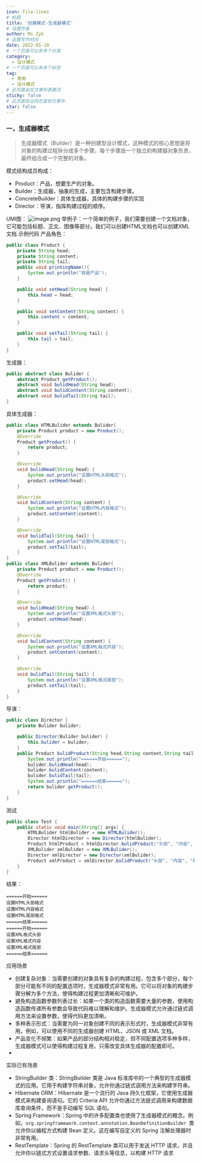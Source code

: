 ```yaml
---
icon: file-lines
# 标题
title: '创建模式-生成器模式'
# 设置作者
author: Ms.Zyh
# 设置写作时间
date: 2022-05-10
# 一个页面可以有多个分类
category:
  - 设计模式
# 一个页面可以有多个标签
tag:
  - 常用
  - 设计模式
# 此页面会在文章列表置顶
sticky: false
# 此页面会出现在星标文章中
star: false
---
```


### 一，生成器模式
> 生成器模式（Builder）是一种创建型设计模式，这种模式的核心思想是将对象的构建过程拆分成多个步骤，每个步骤由一个独立的构建器对象负责，最终组合成一个完整的对象。

模式结构成员构成：
- Product：产品，想要生产的对象。
- Builder：生成器，抽象的生成，主要包含构建步骤。
- ConcreteBuilder：具体生成器，具体的构建步骤的实现
- Director：导演，指挥构建过程的顺序。

UMl图：
![image.png](http://img.zouyh.top/article-img/20240917135127392.png)
举例子：一个简单的例子，我们需要创建一个文档对象，它可能包括标题、正文、图像等部分。我们可以创建HTML文档也可以创建XML文档
示例代码
产品角色：
```java
public class Product {
    private String head;
    private String content;
    private String tail;
    public void printingName(){
        System.out.println("我是产品");
    }

    public void setHead(String head) {
        this.head = head;
    }

    public void setContent(String content) {
        this.content = content;
    }

    public void setTail(String tail) {
        this.tail = tail;
    }
}
```
生成器：
```java
public abstract class Bulider {
    abstract Product getProduct();
    abstract void bulidHead(String head);
    abstract void bulidContent(String content);
    abstract void bulidTail(String tail);
}
```
具体生成器：
```java
public class HTMLBulider extends Bulider{
    private Product product = new Product();
    @Override
    Product getProduct() {
        return product;
    }

    @Override
    void bulidHead(String head) {
        System.out.println("设置HTML头部格式");
        product.setHead(head);
    }

    @Override
    void bulidContent(String content) {
        System.out.println("设置HTML内容格式");
        product.setContent(content);
    }

    @Override
    void bulidTail(String tail) {
        System.out.println("设置HTML尾部格式");
        product.setTail(tail);
    }
}
public class XMLBulider extends Bulider{
    private Product product = new Product();
    @Override
    Product getProduct() {
        return product;
    }

    @Override
    void bulidHead(String head) {
        System.out.println("设置XML格式头部");
        product.setHead(head);
    }

    @Override
    void bulidContent(String content) {
        System.out.println("设置XML格式内容");
        product.setContent(content);
    }

    @Override
    void bulidTail(String tail) {
        System.out.println("设置XML格式尾部");
        product.setTail(tail);
    }
}

```
导演：
```java
public class Director {
    private Bulider bulider;

    public Director(Bulider bulider) {
        this.bulider = bulider;
    }
    public Product bulidProduct(String head,String content,String tail){
        System.out.println("======开始======");
        bulider.bulidHead(head);
        bulider.bulidContent(content);
        bulider.bulidTail(tail);
        System.out.println("======结束======");
        return bulider.getProduct();
    }
}
```
测试
```java
public class Test {
    public static void main(String[] args) {
        HTMLBulider htmlBulider = new HTMLBulider();
        Director htmlDirector = new Director(htmlBulider);
        Product htmlProduct = htmlDirector.bulidProduct("头部", "内容", "尾部");
        XMLBulider xmlBulider = new XMLBulider();
        Director xmlDirector = new Director(xmlBulider);
        Product xmlProduct = xmlDirector.bulidProduct("头部", "内容", "尾部");
    }
}
```
结果：
```
======开始======
设置HTML头部格式
设置HTML内容格式
设置HTML尾部格式
======结束======
======开始======
设置XML格式头部
设置XML格式内容
设置XML格式尾部
======结束======
```

应用场景
- 创建复杂对象：当需要创建的对象具有复杂的构建过程，包含多个部分，每个部分可能有不同的配置选项时，生成器模式非常有用。它可以将对象的构建步骤分解为多个方法，使得构建过程更加清晰和可维护。
- 避免构造函数参数列表过长：如果一个类的构造函数需要大量的参数，使用构造函数传递所有参数会导致代码难以理解和维护。生成器模式允许通过链式调用方法来设置参数，使得代码更加清晰。
- 多种表示形式：当需要为同一对象创建不同的表示形式时，生成器模式非常有用。例如，可以使用不同的生成器创建 HTML、JSON 或 XML 文档。
- 产品变化不频繁：如果产品的部分结构相对稳定，但不同配置选项多种多样，生成器模式可以使得构建过程复用，只需改变具体生成器的配置即可。
- 
实际已有场景
- StringBuilder 类：StringBuilder 类是 Java 标准库中的一个典型的生成器模式的应用。它用于构建字符串对象，允许你通过链式调用方法来构建字符串。
- Hibernate ORM：Hibernate 是一个流行的 Java 持久化框架，它使用生成器模式来构建查询语句。它的 Criteria API 允许你通过方法链式调用来构建数据库查询条件，而不是手动编写 SQL 语句。
- Spring Framework：Spring 中的许多配置类也使用了生成器模式的概念。例如，`org.springframework.context.annotation.BeanDefinitionBuilder `类允许你以编程方式构建 Bean 定义。这在编写自定义的 Spring 注解处理器时非常有用。
- RestTemplate：Spring 的 RestTemplate 类可以用于发送 HTTP 请求，并且允许你以链式方式设置请求参数、请求头等信息，以构建 HTTP 请求
